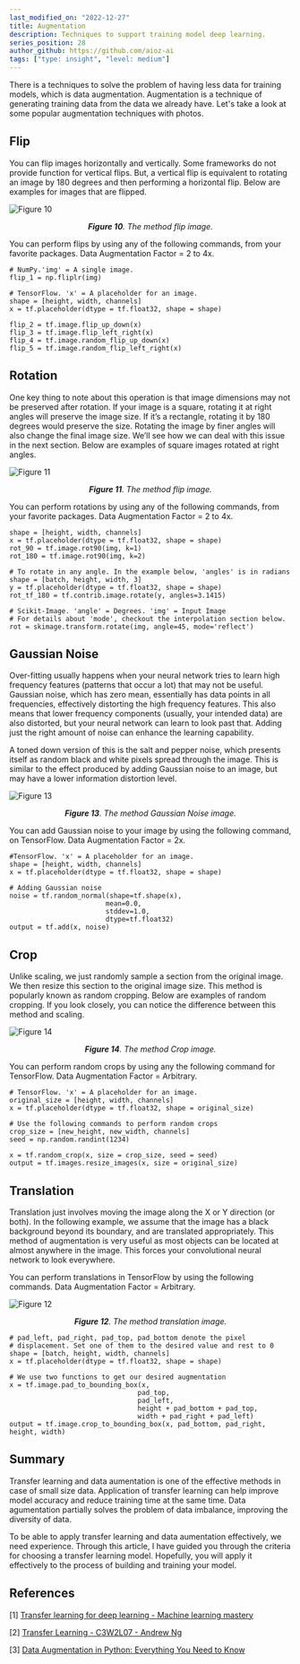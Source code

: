 ```yaml
---
last_modified_on: "2022-12-27"
title: Augmentation
description: Techniques to support training model deep learning.
series_position: 28
author_github: https://github.com/aioz-ai
tags: ["type: insight", "level: medium"]
---
```

There is a techniques to solve the problem of having less data for training models, which is data augmentation. Augmentation is a technique of generating training data from the data we already have. Let's take a look at some popular augmentation techniques with photos.


## Flip
You can flip images horizontally and vertically. Some frameworks do not provide function for vertical flips. But, a vertical flip is equivalent to rotating an image by 180 degrees and then performing a horizontal flip. Below are examples for images that are flipped.

![Figure 10](https://drive.google.com/uc?export=view&id=1Njt6AxfZMU3KA7y1fWy8vgBdAR4cd98A)*<center>**Figure 10**. The method flip image.</center>*

You can perform flips by using any of the following commands, from your favorite packages. Data Augmentation Factor = 2 to 4x.

```
# NumPy.'img' = A single image.
flip_1 = np.fliplr(img)

# TensorFlow. 'x' = A placeholder for an image.
shape = [height, width, channels]
x = tf.placeholder(dtype = tf.float32, shape = shape)

flip_2 = tf.image.flip_up_down(x)
flip_3 = tf.image.flip_left_right(x)
flip_4 = tf.image.random_flip_up_down(x)
flip_5 = tf.image.random_flip_left_right(x)
```

## Rotation
One key thing to note about this operation is that image dimensions may not be preserved after rotation. If your image is a square, rotating it at right angles will preserve the image size. If it’s a rectangle, rotating it by 180 degrees would preserve the size. Rotating the image by finer angles will also change the final image size. We’ll see how we can deal with this issue in the next section. Below are examples of square images rotated at right angles.

![Figure 11](https://drive.google.com/uc?export=view&id=1NV70GUHW2eqqXph0ye1wRck9zaIUREmR)*<center>**Figure 11**. The method flip image.</center>*

You can perform rotations by using any of the following commands, from your favorite packages. Data Augmentation Factor = 2 to 4x.

```
shape = [height, width, channels]
x = tf.placeholder(dtype = tf.float32, shape = shape)
rot_90 = tf.image.rot90(img, k=1)
rot_180 = tf.image.rot90(img, k=2)

# To rotate in any angle. In the example below, 'angles' is in radians
shape = [batch, height, width, 3]
y = tf.placeholder(dtype = tf.float32, shape = shape)
rot_tf_180 = tf.contrib.image.rotate(y, angles=3.1415)

# Scikit-Image. 'angle' = Degrees. 'img' = Input Image
# For details about 'mode', checkout the interpolation section below.
rot = skimage.transform.rotate(img, angle=45, mode='reflect')
```

## Gaussian Noise
Over-fitting usually happens when your neural network tries to learn high frequency features (patterns that occur a lot) that may not be useful. Gaussian noise, which has zero mean, essentially has data points in all frequencies, effectively distorting the high frequency features. This also means that lower frequency components (usually, your intended data) are also distorted, but your neural network can learn to look past that. Adding just the right amount of noise can enhance the learning capability.

A toned down version of this is the salt and pepper noise, which presents itself as random black and white pixels spread through the image. This is similar to the effect produced by adding Gaussian noise to an image, but may have a lower information distortion level.

![Figure 13](https://drive.google.com/uc?export=view&id=1CBB9SaLpznMlcwlrNt-UTZLMrG2yRQHI)*<center>**Figure 13**. The method Gaussian Noise image.</center>*

You can add Gaussian noise to your image by using the following command, on TensorFlow. Data Augmentation Factor = 2x.

```
#TensorFlow. 'x' = A placeholder for an image.
shape = [height, width, channels]
x = tf.placeholder(dtype = tf.float32, shape = shape)

# Adding Gaussian noise
noise = tf.random_normal(shape=tf.shape(x),
                        mean=0.0, 
                        stddev=1.0, 
                        dtype=tf.float32)
output = tf.add(x, noise)
```

## Crop
Unlike scaling, we just randomly sample a section from the original image. We then resize this section to the original image size. This method is popularly known as random cropping. Below are examples of random cropping. If you look closely, you can notice the difference between this method and scaling.

![Figure 14](https://drive.google.com/uc?export=view&id=1zc1NI4FlmVrRTb7NMeQpXWjejQskVS0F)*<center>**Figure 14**. The method Crop image.</center>*

You can perform random crops by using any the following command for TensorFlow. Data Augmentation Factor = Arbitrary.

```
# TensorFlow. 'x' = A placeholder for an image.
original_size = [height, width, channels]
x = tf.placeholder(dtype = tf.float32, shape = original_size)

# Use the following commands to perform random crops
crop_size = [new_height, new_width, channels]
seed = np.random.randint(1234)

x = tf.random_crop(x, size = crop_size, seed = seed)
output = tf.images.resize_images(x, size = original_size)
```
## Translation
Translation just involves moving the image along the X or Y direction (or both). In the following example, we assume that the image has a black background beyond its boundary, and are translated appropriately. This method of augmentation is very useful as most objects can be located at almost anywhere in the image. This forces your convolutional neural network to look everywhere.

You can perform translations in TensorFlow by using the following commands. Data Augmentation Factor = Arbitrary.

![Figure 12](https://drive.google.com/uc?export=view&id=13QQgWcM9qe6EFRAOcgL-Sc1il_ogRsRs)*<center>**Figure 12**. The method translation image.</center>*


```
# pad_left, pad_right, pad_top, pad_bottom denote the pixel 
# displacement. Set one of them to the desired value and rest to 0
shape = [batch, height, width, channels]
x = tf.placeholder(dtype = tf.float32, shape = shape)

# We use two functions to get our desired augmentation
x = tf.image.pad_to_bounding_box(x, 
                                pad_top, 
                                pad_left, 
                                height + pad_bottom + pad_top, 
                                width + pad_right + pad_left)
output = tf.image.crop_to_bounding_box(x, pad_bottom, pad_right, height, width)
```
## Summary
 Transfer learning and data aumentation is one of the effective methods in case of small size data. Application of transfer learning can help improve model accuracy and reduce training time at the same time. Data agumentation partially solves the problem of data imbalance, improving the diversity of data.

To be able to apply transfer learning and data aumentation effectively, we need experience. Through this article, I have guided you through the criteria for choosing a transfer learning model. Hopefully, you will apply it effectively to the process of building and training your model.

## References

[1] [Transfer learning for deep learning - Machine learning mastery
](https://machinelearningmastery.com/transfer-learning-for-deep-learning/)

[2] [Transfer Learning - C3W2L07 - Andrew Ng](https://www.youtube.com/watch?v=yofjFQddwHE)

[3] [Data Augmentation in Python: Everything You Need to Know](https://neptune.ai/blog/data-augmentation-in-python)